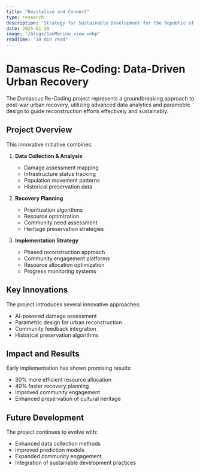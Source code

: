 ```yaml
---
title: "Revitalise and Connect"
type: research
description: "Strategy for Sustainable Development for the Republic of San Marino."
date: 2025-01-30
image: "/blogs/SanMarino_view.webp"
readTime: "10 min read"
---
```


# Damascus Re-Coding: Data-Driven Urban Recovery

The Damascus Re-Coding project represents a groundbreaking approach to post-war urban recovery, utilizing advanced data analytics and parametric design to guide reconstruction efforts effectively and sustainably.

## Project Overview

This innovative initiative combines:

1. **Data Collection & Analysis**
   - Damage assessment mapping
   - Infrastructure status tracking
   - Population movement patterns
   - Historical preservation data

2. **Recovery Planning**
   - Prioritization algorithms
   - Resource optimization
   - Community need assessment
   - Heritage preservation strategies

3. **Implementation Strategy**
   - Phased reconstruction approach
   - Community engagement platforms
   - Resource allocation optimization
   - Progress monitoring systems

## Key Innovations

The project introduces several innovative approaches:

- AI-powered damage assessment
- Parametric design for urban reconstruction
- Community feedback integration
- Historical preservation algorithms

## Impact and Results

Early implementation has shown promising results:

- 30% more efficient resource allocation
- 40% faster recovery planning
- Improved community engagement
- Enhanced preservation of cultural heritage

## Future Development

The project continues to evolve with:

- Enhanced data collection methods
- Improved prediction models
- Expanded community engagement
- Integration of sustainable development practices

